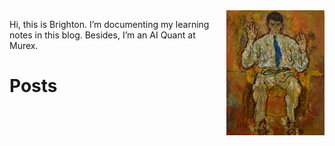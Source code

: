 <img style="float: right;" src="/docs/assets/images/logo.jpg" width=157 height=200 class="padding">

Hi, this is Brighton. I’m documenting my learning notes in this blog. Besides, I’m an AI Quant at Murex.

# Posts
